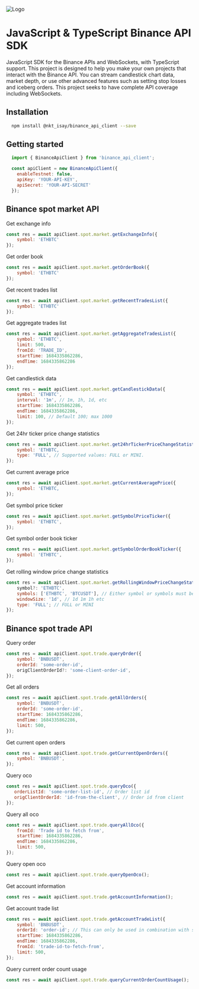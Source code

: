 ![Logo](https://public.bnbstatic.com/image/cms/blog/20230203/a783cc16-c9d4-4954-bdc0-39482e8dc735.png)

# JavaScript & TypeScript Binance API SDK

JavaScript SDK for the Binance APIs and WebSockets, with TypeScript support.
This project is designed to help you make your own projects that interact with the Binance API. You can stream candlestick chart data, market depth, or use other advanced features such as setting stop losses and iceberg orders. This project seeks to have complete API coverage including WebSockets.

## Installation

```bash
  npm install @nkt_isay/binance_api_client --save
```

## Getting started

```javascript
  import { BinanceApiClient } from 'binance_api_client';

  const apiClient = new BinanceApiClient({
    enableTestnet: false,
    apiKey: 'YOUR-API-KEY',
    apiSecret: 'YOUR-API-SECRET'
  });
```

## Binance spot market API
Get exchange info
```javascript
const res = await apiClient.spot.market.getExchangeInfo({
    symbol: 'ETHBTC'
});
```
Get order book
```javascript
const res = await apiClient.spot.market.getOrderBook({
    symbol: 'ETHBTC'
});
```
Get recent trades list
```javascript
const res = await apiClient.spot.market.getRecentTradesList({
    symbol: 'ETHBTC'
});
```
Get aggregate trades list
```javascript
const res = await apiClient.spot.market.getAggregateTradesList({
    symbol: 'ETHBTC',
    limit: 500,
    fromId: 'TRADE_ID',
    startTime: 1684335862286,
    endTime: 1684335862286
});
```
Get candlestick data
```javascript
const res = await apiClient.spot.market.getCandlestickData({
    symbol: 'ETHBTC',
    interval: '1m', // 1m, 1h, 1d, etc
    startTime: 1684335862286,
    endTime: 1684335862286,
    limit: 100, // Default 100; max 1000
});
```
Get 24hr ticker price change statistics
```javascript
const res = await apiClient.spot.market.get24hrTickerPriceChangeStatistics({
    symbol: 'ETHBTC,
    type: 'FULL', // Supported values: FULL or MINI.
});
```
Get current average price
```javascript
const res = await apiClient.spot.market.getCurrentAveragePrice({
    symbol: 'ETHBTC,
});
```
Get symbol price ticker
```javascript
const res = await apiClient.spot.market.getSymbolPriceTicker({
    symbol: 'ETHBTC',
});
```
Get symbol order book ticker
```javascript
const res = await apiClient.spot.market.getSymbolOrderBookTicker({
    symbol: 'ETHBTC',
});
```
Get rolling window price change statistics
```javascript
const res = await apiClient.spot.market.getRollingWindowPriceChangeStatistics({
    symbol?: 'ETHBTC',
    symbols: ['ETHBTC', 'BTCUSDT'], // Either symbol or symbols must be provided
    windowSize: '1d', // 1d 1m 1h etc
    type: 'FULL'; // FULL or MINI
});
```

## Binance spot trade API
Query order
```javascript
const res = await apiClient.spot.trade.queryOrder({
    symbol: 'BNBUSDT',
    orderId: 'some-order-id',
    origClientOrderId?: 'some-client-order-id',
});
```
Get all orders
```javascript
const res = await apiClient.spot.trade.getAllOrders({
    symbol: 'BNBUSDT',
    orderId: 'some-order-id',
    startTime: 1684335862286,
    endTime: 1684335862286,
    limit: 500,
});
```
Get current open orders
```javascript
const res = await apiClient.spot.trade.getCurrentOpenOrders({
    symbol: 'BNBUSDT',
});
```
Query oco
```javascript
const res = await apiClient.spot.trade.queryOco({
   orderListId: 'some-order-list-id', // Order list id
   origClientOrderId: 'id-from-the-client', // Order id from client
});
```
Query all oco
```javascript
const res = await apiClient.spot.trade.queryAllOco({
    fromId: 'Trade id to fetch from',
    startTime: 1684335862286,
    endTime: 1684335862286,
    limit: 500,
});
```
Query open oco
```javascript
const res = await apiClient.spot.trade.queryOpenOco();
```
Get account information
```javascript
const res = await apiClient.spot.trade.getAccountInformation();
```
Get account trade list
```javascript
const res = await apiClient.spot.trade.getAccountTradeList({
    symbol: 'BNBUSDT',
    orderId: 'order-id'; // This can only be used in combination with symbol.
    startTime: 1684335862286,
    endTime: 1684335862286,
    fromId: 'trade-id-to-fetch-from',
    limit: 500,
});
```
Query current order count usage
```javascript
const res = await apiClient.spot.trade.queryCurrentOrderCountUsage();
```
